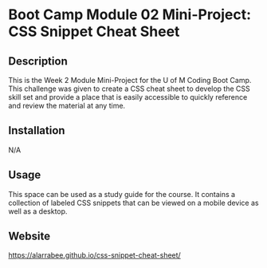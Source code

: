 # Boot Camp Module 02 Mini-Project: CSS Snippet Cheat Sheet

## Description

This is the Week 2 Module Mini-Project for the U of M Coding Boot Camp. This challenge was given to create a CSS cheat sheet to develop the CSS skill set and provide a place that is easily accessible to quickly reference and review the material at any time. 


## Installation

N/A


## Usage

This space can be used as a study guide for the course. It contains a collection of labeled CSS snippets that can be viewed on a mobile device as well as a desktop.




## Website
https://alarrabee.github.io/css-snippet-cheat-sheet/
